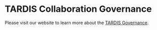 # TARDIS Collaboration Governance

Please visit our website to learn more about the [TARDIS Governance](https://tardis-rt.github.io/team/governance/).
